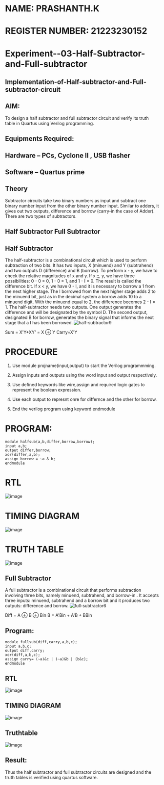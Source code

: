 # NAME: PRASHANTH.K
# REGISTER NUMBER: 21223230152

# Experiment--03-Half-Subtractor-and-Full-subtractor
## Implementation-of-Half-subtractor-and-Full-subtractor-circuit

## AIM:
To design a half subtractor and full subtractor circuit and verify its truth table in Quartus using Verilog programming.

## Equipments Required:
## Hardware – PCs, Cyclone II , USB flasher
## Software – Quartus prime
## Theory
Subtractor circuits take two binary numbers as input and subtract one binary number input from the other binary number input. Similar to adders, it gives out two outputs, difference and borrow (carry-in the case of Adder). There are two types of subtractors.

## Half Subtractor Full Subtractor
## Half Subtractor
The half-subtractor is a combinational circuit which is used to perform subtraction of two bits. It has two inputs, X (minuend) and Y (subtrahend) and two outputs D (difference) and B (borrow). To perform x - y, we have to check the relative magnitudes of x and y. If x ;;, y, we have three possibilities: 0 - 0 = 0, 1 - 0 = 1, and 1 - I = 0. The result is called the difference bit. If x < y, we have 0 - I, and it is necessary to borrow a 1 from the next higher stage. The I borrowed from the next higher stage adds 2 to the minuend bit, just as in the decimal system a borrow adds 10 to a minuend digit. With the minuend equal to 2, the difference becomes 2 - I = 1. The half-subtractor needs two outputs. One output generates the difference and will be designated by the symbol D. The second output, designated B for borrow, generates the binary signal that informs the next stage that a I has been borrowed.
![half-subtractor9](https://user-images.githubusercontent.com/36288975/166112538-58c3bc7c-ee5d-4e6a-ac8d-8e8328efe27a.png)

Sum = X'Y+XY' = X ⊕ Y
Carry=X'Y

# PROCEDURE
1) Use module projname(input,output) to start the Verilog programmming.

2) Assign inputs and outputs using the word input and output respectively.

3) Use defined keywords like wire,assign and required logic gates to represent the boolean expression.

4) Use each output to represnt onre for differnce and the other for borrow.

5) End the verilog program using keyword endmodule

# PROGRAM:
```
module halfsub(a,b,differ,borrow,borrow);
input a,b;
output differ,borrow;
xor(differ,a,b);
assign borrow = ~a & b;
endmodule
```
# RTL
![image](https://github.com/kannan-nagaraju/Experiment--03-Half-Subtractor-and-Full-subtractor/assets/145742755/a6719c94-ce4d-4270-95ad-f9ac6c0ca3db)

# TIMING DIAGRAM
![image](https://github.com/kannan-nagaraju/Experiment--03-Half-Subtractor-and-Full-subtractor/assets/145742755/78dff93f-2ced-4fe1-a0f2-7ad049998906)

# TRUTH TABLE
![image](https://github.com/kannan-nagaraju/Experiment--03-Half-Subtractor-and-Full-subtractor/assets/145742755/19fe1f9a-5914-440d-8356-5ab90a2862e7)


## Full Subtractor
A full subtractor is a combinational circuit that performs subtraction involving three bits, namely minuend, subtrahend, and borrow-in . It accepts three inputs: minuend, subtrahend and a borrow bit and it produces two outputs: difference and borrow. 
![full-subtractor6](https://user-images.githubusercontent.com/36288975/166112541-24c68359-3de8-4674-ae22-8272ffc385ed.png)


Diff = A ⊕ B ⊕ Bin B = A'Bin + A'B + BBin


## Program:
```
module fullsub(diff,carry,a,b,c);
input a,b,c;
output diff,carry;
xor(diff,a,b,c);
assign carry= (~a)&c | (~a)&b | (b&c);
endmodule
```
## RTL
![image](https://github.com/kannan-nagaraju/Experiment--03-Half-Subtractor-and-Full-subtractor/assets/145742755/fc3e993d-1e12-4679-9064-94f61d66582a)

## TIMING DIAGRAM
![image](https://github.com/kannan-nagaraju/Experiment--03-Half-Subtractor-and-Full-subtractor/assets/145742755/e6cb425b-a3d5-4206-a569-7a248872bc39)

## Truthtable
![image](https://github.com/kannan-nagaraju/Experiment--03-Half-Subtractor-and-Full-subtractor/assets/145742755/abb2e69f-e428-4499-98d5-46e95fa5dcd8)


## Result:
Thus the half subtractor and full subtractor circuits are designed and the truth tables is verified using quartus software.
